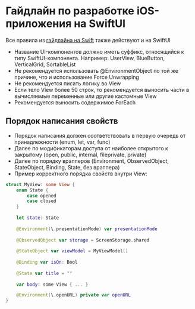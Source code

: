 # Гайдлайн по разработке iOS-приложения на SwiftUI

Все правила из [гайдлайна на Swift](https://github.com/ILYA-2606/SwiftGuideline) также действуют и на SwiftUI

- Название UI-компонентов должно иметь суффикс, относящийся к типу SwiftUI-компонента. Например: UserView, BlueButton, VerticalGrid, SortableList
- Не рекомендуется использовать @EnvironmentObject по той же причине, что и использование Force Unwrapping
- Не рекомендуется писать логику во View
- Если тело View более 50 строк, то рекомендуется выносить части в вычисляемые переменные или другие кастомные View
- Рекомендуется выносить содержимое ForEach

## Порядок написания свойств

- Порядок написания должен соответствовать в первую очередь от принадлежности (enum, let, var, func)
- Далее по модификаторам доступа от наиболее открытого к закрытому (open, public, internal, fileprivate, private)
- Далее по порядку врапперов (Environment, ObservedObject, StateObject, Binding, State, без враппера)
- Пример корректного порядка свойств внутри View:  
```swift
struct MyView: some View {
    enum State {
        case opened
        case closed
    }
    
    let state: State
    
    @Environment(\.presentationMode) var presentationMode
    
    @ObservedObject var storage = ScreenStorage.shared
    
    @StateObject var viewModel = MyViewModel()
    
    @Binding var isOn: Bool
    
    @State var title = ""
    
    var body: some View { ... }

    @Environment(\.openURL) private var openURL
}
```
